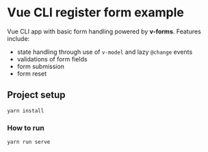 # Vue CLI register form example

Vue CLI app with basic form handling powered by **v-forms**. Features include:
- state handling through use of `v-model` and lazy `@change` events
- validations of form fields
- form submission
- form reset

## Project setup

```
yarn install
```

### How to run
```
yarn run serve
```
